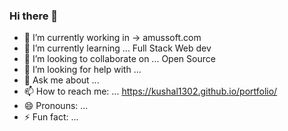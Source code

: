 ### Hi there 👋


<!-- **Kushal1302/Kushal1302** is a ✨ _special_ ✨ repository because its `README.md` (this file) appears on your GitHub profile.

Here are some ideas to get you started: -->

- 🔭 I’m currently working in -> amussoft.com
- 🌱 I’m currently learning ...   Full Stack Web dev
- 👯 I’m looking to collaborate on ...  Open Source
- 🤔 I’m looking for help with ...  
- 💬 Ask me about ... 
- 📫 How to reach me: ...   https://kushal1302.github.io/portfolio/
- 😄 Pronouns: ...
- ⚡ Fun fact: ...

